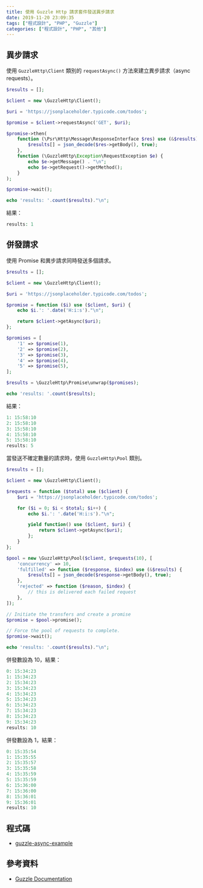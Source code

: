 ```yaml
---
title: 使用 Guzzle Http 請求套件發送異步請求
date: 2019-11-20 23:09:35
tags: ["程式設計", "PHP", "Guzzle"]
categories: ["程式設計", "PHP", "其他"]
---
```


## 異步請求

使用 `GuzzleHttp\Client` 類別的 `requestAsync()` 方法來建立異步請求（async requests）。

```php
$results = [];

$client = new \GuzzleHttp\Client();

$uri = 'https://jsonplaceholder.typicode.com/todos';

$promise = $client->requestAsync('GET', $uri);

$promise->then(
    function (\Psr\Http\Message\ResponseInterface $res) use (&$results) {
        $results[] = json_decode($res->getBody(), true);
    },
    function (\GuzzleHttp\Exception\RequestException $e) {
        echo $e->getMessage() . "\n";
        echo $e->getRequest()->getMethod();
    }
);

$promise->wait();

echo 'results: '.count($results)."\n";
```

結果：

```php
results: 1
```

## 併發請求

使用 Promise 和異步請求同時發送多個請求。

```php
$results = [];

$client = new \GuzzleHttp\Client();

$uri = 'https://jsonplaceholder.typicode.com/todos';

$promise = function ($i) use ($client, $uri) {
    echo $i.': '.date('H:i:s')."\n";

    return $client->getAsync($uri);
};

$promises = [
    '1' => $promise(1),
    '2' => $promise(2),
    '3' => $promise(3),
    '4' => $promise(4),
    '5' => $promise(5),
];

$results = \GuzzleHttp\Promise\unwrap($promises);

echo 'results: '.count($results);
```

結果：

```php
1: 15:58:10
2: 15:58:10
3: 15:58:10
4: 15:58:10
5: 15:58:10
results: 5
```

當發送不確定數量的請求時，使用 `GuzzleHttp\Pool` 類別。

```php
$results = [];

$client = new \GuzzleHttp\Client();

$requests = function ($total) use ($client) {
    $uri = 'https://jsonplaceholder.typicode.com/todos';

    for ($i = 0; $i < $total; $i++) {
        echo $i.': '.date('H:i:s')."\n";

        yield function() use ($client, $uri) {
            return $client->getAsync($uri);
        };
    }
};

$pool = new \GuzzleHttp\Pool($client, $requests(10), [
    'concurrency' => 10,
    'fulfilled' => function ($response, $index) use (&$results) {
        $results[] = json_decode($response->getBody(), true);
    },
    'rejected' => function ($reason, $index) {
        // this is delivered each failed request
    },
]);

// Initiate the transfers and create a promise
$promise = $pool->promise();

// Force the pool of requests to complete.
$promise->wait();

echo 'results: '.count($results)."\n";
```

併發數設為 10，結果：

```php
0: 15:34:23
1: 15:34:23
2: 15:34:23
3: 15:34:23
4: 15:34:23
5: 15:34:23
6: 15:34:23
7: 15:34:23
8: 15:34:23
9: 15:34:23
results: 10
```

併發數設為 1，結果：

```php
0: 15:35:54
1: 15:35:55
2: 15:35:57
3: 15:35:58
4: 15:35:59
5: 15:35:59
6: 15:36:00
7: 15:36:00
8: 15:36:01
9: 15:36:01
results: 10
```

## 程式碼

- [guzzle-async-example](https://github.com/memochou1993/guzzle-async-example)

## 參考資料

- [Guzzle Documentation](http://docs.guzzlephp.org/)
